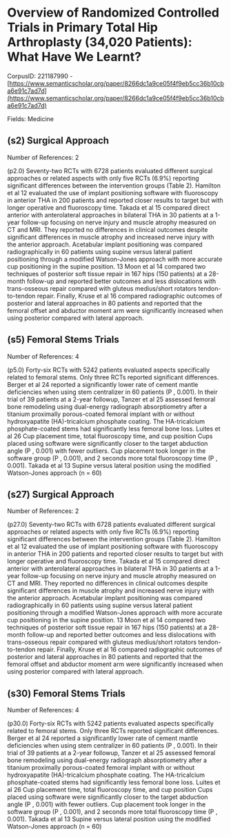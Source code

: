 # Overview of Randomized Controlled Trials in Primary Total Hip Arthroplasty (34,020 Patients): What Have We Learnt?

CorpusID: 221187990 - [https://www.semanticscholar.org/paper/8266dc1a9ce05f4f9eb5cc36b10cba6e91c7ad7d](https://www.semanticscholar.org/paper/8266dc1a9ce05f4f9eb5cc36b10cba6e91c7ad7d)

Fields: Medicine

## (s2) Surgical Approach
Number of References: 2

(p2.0) Seventy-two RCTs with 6728 patients evaluated different surgical approaches or related aspects with only five RCTs (6.9%) reporting significant differences between the intervention groups (Table 2). Hamilton et al 12 evaluated the use of implant positioning software with fluoroscopy in anterior THA in 200 patients and reported closer results to target but with longer operative and fluoroscopy time. Takada et al 15 compared direct anterior with anterolateral approaches in bilateral THA in 30 patients at a 1-year follow-up focusing on nerve injury and muscle atrophy measured on CT and MRI. They reported no differences in clinical outcomes despite significant differences in muscle atrophy and increased nerve injury with the anterior approach. Acetabular implant positioning was compared radiographically in 60 patients using supine versus lateral patient positioning through a modified Watson-Jones approach with more accurate cup positioning in the supine position. 13 Moon et al 14 compared two techniques of posterior soft tissue repair in 167 hips (150 patients) at a 28-month follow-up and reported better outcomes and less dislocations with trans-osseous repair compared with gluteus medius/short rotators tendon-to-tendon repair. Finally, Kruse et al 16 compared radiographic outcomes of posterior and lateral approaches in 80 patients and reported that the femoral offset and abductor moment arm were significantly increased when using posterior compared with lateral approach.
## (s5) Femoral Stems Trials
Number of References: 4

(p5.0) Forty-six RCTs with 5242 patients evaluated aspects specifically related to femoral stems. Only three RCTs reported significant differences. Berger et al 24 reported a significantly lower rate of cement mantle deficiencies when using stem centralizer in 60 patients (P , 0.001). In their trial of 39 patients at a 2-year followup, Tanzer et al 25 assessed femoral bone remodeling using dual-energy radiograph absorptiometry after a titanium proximally porous-coated femoral implant with or without hydroxyapatite (HA)-tricalcium phosphate coating. The HA-tricalcium phosphate-coated stems had significantly less femoral bone loss. Luites et al 26      Cup placement time, total fluoroscopy time, and cup position Cups placed using software were significantly closer to the target abduction angle (P , 0.001) with fewer outliers. Cup placement took longer in the software group (P , 0.001), and 2 seconds more total fluoroscopy time (P , 0.001). Takada et al 13 Supine versus lateral position using the modified Watson-Jones approach (n = 60)
## (s27) Surgical Approach
Number of References: 2

(p27.0) Seventy-two RCTs with 6728 patients evaluated different surgical approaches or related aspects with only five RCTs (6.9%) reporting significant differences between the intervention groups (Table 2). Hamilton et al 12 evaluated the use of implant positioning software with fluoroscopy in anterior THA in 200 patients and reported closer results to target but with longer operative and fluoroscopy time. Takada et al 15 compared direct anterior with anterolateral approaches in bilateral THA in 30 patients at a 1-year follow-up focusing on nerve injury and muscle atrophy measured on CT and MRI. They reported no differences in clinical outcomes despite significant differences in muscle atrophy and increased nerve injury with the anterior approach. Acetabular implant positioning was compared radiographically in 60 patients using supine versus lateral patient positioning through a modified Watson-Jones approach with more accurate cup positioning in the supine position. 13 Moon et al 14 compared two techniques of posterior soft tissue repair in 167 hips (150 patients) at a 28-month follow-up and reported better outcomes and less dislocations with trans-osseous repair compared with gluteus medius/short rotators tendon-to-tendon repair. Finally, Kruse et al 16 compared radiographic outcomes of posterior and lateral approaches in 80 patients and reported that the femoral offset and abductor moment arm were significantly increased when using posterior compared with lateral approach.
## (s30) Femoral Stems Trials
Number of References: 4

(p30.0) Forty-six RCTs with 5242 patients evaluated aspects specifically related to femoral stems. Only three RCTs reported significant differences. Berger et al 24 reported a significantly lower rate of cement mantle deficiencies when using stem centralizer in 60 patients (P , 0.001). In their trial of 39 patients at a 2-year followup, Tanzer et al 25 assessed femoral bone remodeling using dual-energy radiograph absorptiometry after a titanium proximally porous-coated femoral implant with or without hydroxyapatite (HA)-tricalcium phosphate coating. The HA-tricalcium phosphate-coated stems had significantly less femoral bone loss. Luites et al 26      Cup placement time, total fluoroscopy time, and cup position Cups placed using software were significantly closer to the target abduction angle (P , 0.001) with fewer outliers. Cup placement took longer in the software group (P , 0.001), and 2 seconds more total fluoroscopy time (P , 0.001). Takada et al 13 Supine versus lateral position using the modified Watson-Jones approach (n = 60)
